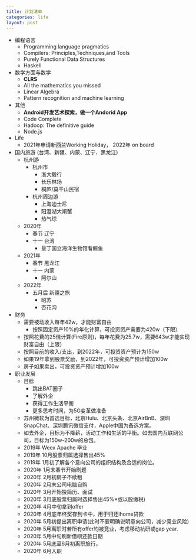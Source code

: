 ```yaml
---
title: 计划清单
categories: life
layout: post
---
```


* 编程语言
	* Programming language pragmatics
	* Compilers: Principles,Techniques,and Tools
	* Purely Functional Data Structures
	* Haskell
* 数学方面与数学
	* **CLRS**
	* All the mathematics you missed
	* Linear Algebra
	* Pattern recognition and machine learning
* 其他
    * **Android开发艺术探索，做一个Andorid App**
    * Code Complete
	* Hadoop: The definitive guide
	* Node.js
* Life
	* 2021年申请新西兰Working Holiday， 2022年 on board
* 国内旅游 (台湾、新疆、内蒙、辽宁、黑龙江)
	* 杭州游
		* 杭州市
			* 浙大毅行
			* 长乐林场
			* 桐庐/莫干山民宿
		* 杭州周边游
			* 上海迪士尼
			* 阳澄湖大闸蟹
			* 热气球
	* 2020年
		* 春节 辽宁
		* 十一 台湾
			* 垦丁国立海洋生物馆看鲸鱼
	* 2021年
		* 春节 黑龙江
		* 十一 内蒙
			* 阿尔山
	* 2022年
		* 五月后 新疆之旅
			* 昭苏
			* 杏花沟
* 财务
	* 需要被动收入每年42w，才能财富自由
		* 按照固定资产10%的年化计算，可投资资产需要为420w（下限）
	* 按照花费的25倍计算(Fire原则)，每年花费为25.7w，需要643w才能实现财富自由（上限）
	* 按照目前的收入/支出，到2022年，可投资资产预计为150w
	* 如果19年拿到股票奖励，到2022年，可投资资产预计增加100w
	* 房子如果卖出，可投资资产预计增加100w
* 职业发展
	* 目标 
		* 跳出BAT圈子
		* 了解外企
		* 获得工作生活平衡
		* 更多思考时间，为5G变革做准备
	* 苏州微软为首选目标，北京Hulu、北京头条、北京AirBnB、深圳SnapChat、深圳腾讯微信支付，Apple中国为备选方案。
	* 如去外企，目标为不降薪，活动工作和生活的平衡。如去国内互联网公司，目标为150w-200w的总包。
	* 2019年 Weex Apache 毕业
	* 2019年 10月股票归属选择售出45%
	* 2019年 1月初了解各个意向公司的组织结构及合适的岗位。
    * 2020年 1月末春节开始刷题
	* 2020年 2月初房子不续租
	* 2020年 2月末公司电脑自购
	* 2020年 3月开始投简历、面试
	* 2020年 3月底股票归属时选择售出45%*或以股缴税)
	* 2020年 4月中旬拿到offer
	* 2020年 4月底年终奖存到卡中，用于归还ihome贷款
	* 2020年 5月初提出离职申请(此时不要明确说明意向公司，减少竞业风险)
	* 2020年 5月离职时若所有offer均被竞业，考虑移动杭研或gap year.
	* 2020年 5月中旬刷新借呗还款日期
	* 2020年 5月底至6月初离职旅行。
	* 2020年 6月入职
